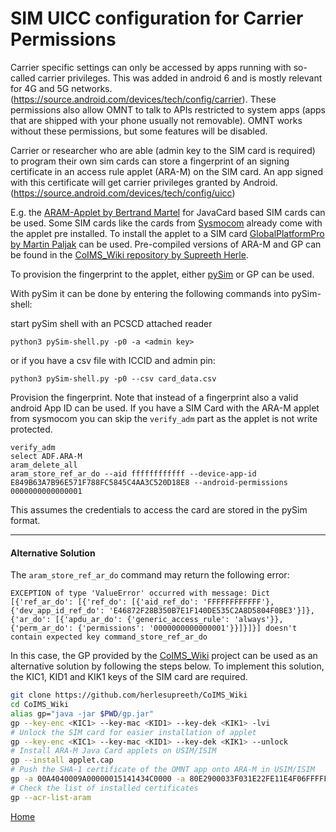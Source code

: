 # SIM UICC configuration for Carrier Permissions
Carrier specific settings can only be accessed by apps running with so-called carrier privileges. This was added in android 6 and is mostly relevant for 4G and 5G networks. (https://source.android.com/devices/tech/config/carrier). These permissions also allow OMNT to talk to APIs restricted to system apps (apps that are shipped with your phone usually not removable). OMNT works without these permissions, but some features will be disabled.

Carrier or researcher who are able (admin key to the SIM card is required) to program their own sim cards can store a fingerprint of an signing certificate in an access rule applet (ARA-M) on the SIM card. 
An app signed with this certificate will get carrier privileges granted by Android. (https://source.android.com/devices/tech/config/uicc)

E.g. the [ARAM-Applet by Bertrand Martel](https://github.com/bertrandmartel/aram-applet) for JavaCard based SIM cards can be used. 
Some SIM cards like the cards from [Sysmocom](http://shop.sysmocom.de/products/sysmoISIM-SJA2) already come with the applet pre installed. 
To install the applet to a SIM card [GlobalPlatformPro by Martin Paljak](https://github.com/martinpaljak/GlobalPlatformPro) can be used.
Pre-compiled versions of ARA-M and GP can be found in the [CoIMS_Wiki repository by Supreeth Herle](https://github.com/herlesupreeth/CoIMS_Wiki).

To provision the fingerprint to the applet, either [pySim](https://github.com/osmocom/pysim) or GP can be used.  

With pySim it can be done by entering the following commands into pySim-shell:

start pySim shell with an PCSCD attached reader
```shell
python3 pySim-shell.py -p0 -a <admin key>
```
or if you have a csv file with ICCID and admin pin:
```shell
python3 pySim-shell.py -p0 --csv card_data.csv 
```

Provision the fingerprint. Note that instead of a fingerprint also a valid android App ID can be used.
If you have a SIM Card with the ARA-M applet from sysmocom you can skip the ```verify_adm``` part as the applet is not write protected.
```shell
verify_adm
select ADF.ARA-M
aram_delete_all 
aram_store_ref_ar_do --aid ffffffffffff --device-app-id E849B63A7B96E571F788FC5845C4AA3C520D18E8 --android-permissions 0000000000000001
```
This assumes the credentials to access the card are stored in the pySim format.

---

#### Alternative Solution

The `aram_store_ref_ar_do` command may return the following error:
```
EXCEPTION of type 'ValueError' occurred with message: Dict [{'ref_ar_do': [{'ref_do': [{'aid_ref_do': 'FFFFFFFFFFFF'}, {'dev_app_id_ref_do': 'E46872F28B350B7E1F140DE535C2A8D5804F0BE3'}]}, {'ar_do': [{'apdu_ar_do': {'generic_access_rule': 'always'}}, {'perm_ar_do': {'permissions': '0000000000000001'}}]}]}] doesn't contain expected key command_store_ref_ar_do
```

In this case, the GP provided by the [CoIMS_Wiki](https://github.com/herlesupreeth/CoIMS_Wiki) project can be used as an alternative solution by following the steps below. To implement this solution, the KIC1, KID1 and KIK1 keys of the SIM card are required.
```bash
git clone https://github.com/herlesupreeth/CoIMS_Wiki
cd CoIMS_Wiki
alias gp="java -jar $PWD/gp.jar"
gp --key-enc <KIC1> --key-mac <KID1> --key-dek <KIK1> -lvi
# Unlock the SIM card for easier installation of applet
gp --key-enc <KIC1> --key-mac <KID1> --key-dek <KIK1> --unlock
# Install ARA-M Java Card applets on USIM/ISIM
gp --install applet.cap
# Push the SHA-1 certificate of the OMNT app onto ARA-M in USIM/ISIM
gp -a 00A4040009A00000015141434C0000 -a 80E2900033F031E22FE11E4F06FFFFFFFFFFFFC114E849B63A7B96E571F788FC5845C4AA3C520D18E8E30DD00101DB080000000000000001
# Check the list of installed certificates
gp --acr-list-aram
```


[Home](OpenMobileNetworkToolkit.md)